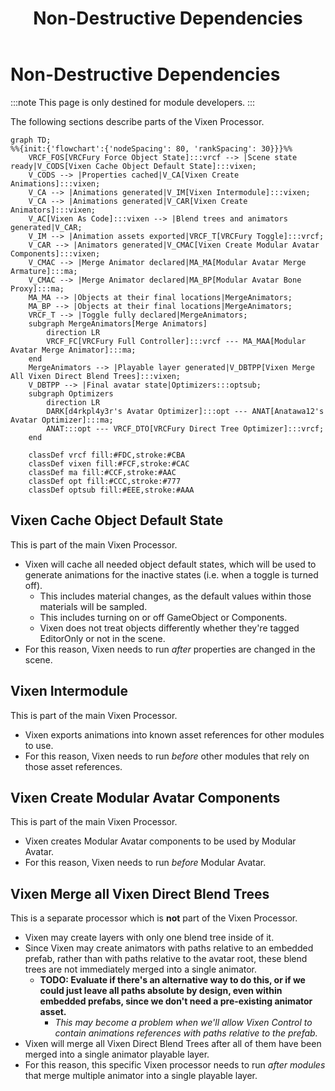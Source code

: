 ﻿---
title: Non-Destructive Dependencies
---

# Non-Destructive Dependencies

:::note
This page is only destined for module developers.
:::

The following sections describe parts of the Vixen Processor.

```mermaid
graph TD;
%%{init:{'flowchart':{'nodeSpacing': 80, 'rankSpacing': 30}}}%%
    VRCF_FOS[VRCFury Force Object State]:::vrcf --> |Scene state ready|V_CODS[Vixen Cache Object Default State]:::vixen;
    V_CODS --> |Properties cached|V_CA[Vixen Create Animations]:::vixen;
    V_CA --> |Animations generated|V_IM[Vixen Intermodule]:::vixen;
    V_CA --> |Animations generated|V_CAR[Vixen Create Animators]:::vixen;
    V_AC[Vixen As Code]:::vixen --> |Blend trees and animators generated|V_CAR;
    V_IM --> |Animation assets exported|VRCF_T[VRCFury Toggle]:::vrcf;
    V_CAR --> |Animators generated|V_CMAC[Vixen Create Modular Avatar Components]:::vixen;
    V_CMAC --> |Merge Animator declared|MA_MA[Modular Avatar Merge Armature]:::ma;
    V_CMAC --> |Merge Animator declared|MA_BP[Modular Avatar Bone Proxy]:::ma;
    MA_MA --> |Objects at their final locations|MergeAnimators;
    MA_BP --> |Objects at their final locations|MergeAnimators;
    VRCF_T --> |Toggle fully declared|MergeAnimators;
    subgraph MergeAnimators[Merge Animators]
        direction LR
        VRCF_FC[VRCFury Full Controller]:::vrcf --- MA_MAA[Modular Avatar Merge Animator]:::ma;
    end
    MergeAnimators --> |Playable layer generated|V_DBTPP[Vixen Merge All Vixen Direct Blend Trees]:::vixen;
    V_DBTPP --> |Final avatar state|Optimizers:::optsub;
    subgraph Optimizers
        direction LR
        DARK[d4rkpl4y3r's Avatar Optimizer]:::opt --- ANAT[Anatawa12's Avatar Optimizer]:::ma;
        ANAT:::opt --- VRCF_DTO[VRCFury Direct Tree Optimizer]:::vrcf;
    end
    
    classDef vrcf fill:#FDC,stroke:#CBA
    classDef vixen fill:#FCF,stroke:#CAC
    classDef ma fill:#CCF,stroke:#AAC
    classDef opt fill:#CCC,stroke:#777
    classDef optsub fill:#EEE,stroke:#AAA
```

## Vixen Cache Object Default State

This is part of the main Vixen Processor.

- Vixen will cache all needed object default states, which will be used to generate animations for the inactive states (i.e. when a toggle is turned off).
    - This includes material changes, as the default values within those materials will be sampled.
    - This includes turning on or off GameObject or Components.
    - Vixen does not treat objects differently whether they're tagged EditorOnly or not in the scene.
- For this reason, Vixen needs to run *after* properties are changed in the scene.

## Vixen Intermodule

This is part of the main Vixen Processor.

- Vixen exports animations into known asset references for other modules to use.
- For this reason, Vixen needs to run *before* other modules that rely on those asset references.

## Vixen Create Modular Avatar Components

This is part of the main Vixen Processor.

- Vixen creates Modular Avatar components to be used by Modular Avatar.
- For this reason, Vixen needs to run *before* Modular Avatar.

## Vixen Merge all Vixen Direct Blend Trees

This is a separate processor which is **not** part of the Vixen Processor.

- Vixen may create layers with only one blend tree inside of it.
- Since Vixen may create animators with paths relative to an embedded prefab, rather than with paths relative to the avatar root, these blend trees are not immediately merged into a single animator.
    - **TODO: Evaluate if there's an alternative way to do this, or if we could just leave all paths absolute by design, even within embedded prefabs, since we don't need a pre-existing animator asset.**
        - *This may become a problem when we'll allow Vixen Control to contain animations references with paths relative to the prefab.*
- Vixen will merge all Vixen Direct Blend Trees after all of them have been merged into a single animator playable layer.
- For this reason, this specific Vixen processor needs to run *after modules* that merge multiple animator into a single playable layer.
